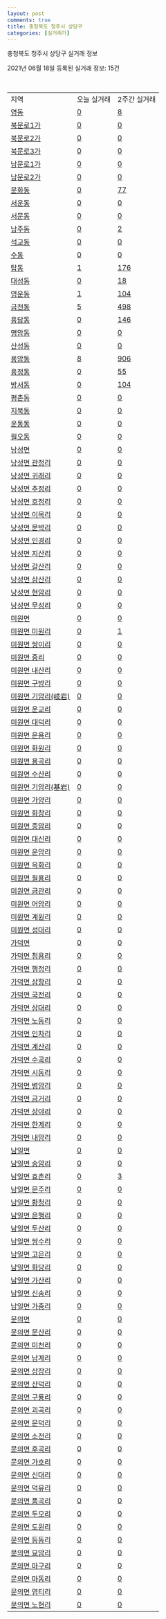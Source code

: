 ```yaml
---
layout: post
comments: true
title: 충청북도 청주시 상당구
categories: [실거래가]
---
```


충청북도 청주시 상당구 실거래 정보

2021년 06월 18일 등록된 실거래 정보: 15건

<script type="text/javascript">
  google.charts.load('current', {'packages':['corechart']});
  google.charts.setOnLoadCallback(drawChart);

  function drawChart() {
    var data = google.visualization.arrayToDataTable([['거래일', '매매', '전월세', '전매'], ['2021-02', 308, 143, 22], ['2021-03', 395, 143, 32], ['2021-04', 312, 151, 39], ['2021-05', 297, 100, 38], ['2021-06', 72, 33, 13]]);

    var options = {
      title: '최근 유형별 거래량 추이',
      legend: { position: 'bottom' }
    };

    var chart = new google.visualization.LineChart(document.getElementById('columnchart_material'));
    chart.draw(data, (options));
  }
</script>

<div id="columnchart_material" style="width: 450px; margin-left: -35px"></div>
<br>
<table class="sortable">
  <tr>
    <td>지역</td>
    <td>오늘 실거래</td>
    <td>2주간 실거래</td>
  </tr>

  
  <tr class="item">
    <td><a href="4311110100.html">영동</a></td>
    <td><a href="4311110100.html">0</a></td>
    <td><a href="4311110100.html">8</a></td>
  </tr>
    

  <tr class="item">
    <td><a href="4311110200.html">북문로1가</a></td>
    <td><a href="4311110200.html">0</a></td>
    <td><a href="4311110200.html">0</a></td>
  </tr>
    

  <tr class="item">
    <td><a href="4311110300.html">북문로2가</a></td>
    <td><a href="4311110300.html">0</a></td>
    <td><a href="4311110300.html">0</a></td>
  </tr>
    

  <tr class="item">
    <td><a href="4311110400.html">북문로3가</a></td>
    <td><a href="4311110400.html">0</a></td>
    <td><a href="4311110400.html">0</a></td>
  </tr>
    

  <tr class="item">
    <td><a href="4311110500.html">남문로1가</a></td>
    <td><a href="4311110500.html">0</a></td>
    <td><a href="4311110500.html">0</a></td>
  </tr>
    

  <tr class="item">
    <td><a href="4311110600.html">남문로2가</a></td>
    <td><a href="4311110600.html">0</a></td>
    <td><a href="4311110600.html">0</a></td>
  </tr>
    

  <tr class="item">
    <td><a href="4311110700.html">문화동</a></td>
    <td><a href="4311110700.html">0</a></td>
    <td><a href="4311110700.html">77</a></td>
  </tr>
    

  <tr class="item">
    <td><a href="4311110800.html">서운동</a></td>
    <td><a href="4311110800.html">0</a></td>
    <td><a href="4311110800.html">0</a></td>
  </tr>
    

  <tr class="item">
    <td><a href="4311110900.html">서문동</a></td>
    <td><a href="4311110900.html">0</a></td>
    <td><a href="4311110900.html">0</a></td>
  </tr>
    

  <tr class="item">
    <td><a href="4311111000.html">남주동</a></td>
    <td><a href="4311111000.html">0</a></td>
    <td><a href="4311111000.html">2</a></td>
  </tr>
    

  <tr class="item">
    <td><a href="4311111100.html">석교동</a></td>
    <td><a href="4311111100.html">0</a></td>
    <td><a href="4311111100.html">0</a></td>
  </tr>
    

  <tr class="item">
    <td><a href="4311111200.html">수동</a></td>
    <td><a href="4311111200.html">0</a></td>
    <td><a href="4311111200.html">0</a></td>
  </tr>
    

  <tr class="item">
    <td><a href="4311111700.html">탑동</a></td>
    <td><a href="4311111700.html">1</a></td>
    <td><a href="4311111700.html">176</a></td>
  </tr>
    

  <tr class="item">
    <td><a href="4311111800.html">대성동</a></td>
    <td><a href="4311111800.html">0</a></td>
    <td><a href="4311111800.html">18</a></td>
  </tr>
    

  <tr class="item">
    <td><a href="4311111900.html">영운동</a></td>
    <td><a href="4311111900.html">1</a></td>
    <td><a href="4311111900.html">104</a></td>
  </tr>
    

  <tr class="item">
    <td><a href="4311112000.html">금천동</a></td>
    <td><a href="4311112000.html">5</a></td>
    <td><a href="4311112000.html">498</a></td>
  </tr>
    

  <tr class="item">
    <td><a href="4311112100.html">용담동</a></td>
    <td><a href="4311112100.html">0</a></td>
    <td><a href="4311112100.html">146</a></td>
  </tr>
    

  <tr class="item">
    <td><a href="4311112200.html">명암동</a></td>
    <td><a href="4311112200.html">0</a></td>
    <td><a href="4311112200.html">0</a></td>
  </tr>
    

  <tr class="item">
    <td><a href="4311112300.html">산성동</a></td>
    <td><a href="4311112300.html">0</a></td>
    <td><a href="4311112300.html">0</a></td>
  </tr>
    

  <tr class="item">
    <td><a href="4311112400.html">용암동</a></td>
    <td><a href="4311112400.html">8</a></td>
    <td><a href="4311112400.html">906</a></td>
  </tr>
    

  <tr class="item">
    <td><a href="4311112500.html">용정동</a></td>
    <td><a href="4311112500.html">0</a></td>
    <td><a href="4311112500.html">55</a></td>
  </tr>
    

  <tr class="item">
    <td><a href="4311112600.html">방서동</a></td>
    <td><a href="4311112600.html">0</a></td>
    <td><a href="4311112600.html">104</a></td>
  </tr>
    

  <tr class="item">
    <td><a href="4311112700.html">평촌동</a></td>
    <td><a href="4311112700.html">0</a></td>
    <td><a href="4311112700.html">0</a></td>
  </tr>
    

  <tr class="item">
    <td><a href="4311112800.html">지북동</a></td>
    <td><a href="4311112800.html">0</a></td>
    <td><a href="4311112800.html">0</a></td>
  </tr>
    

  <tr class="item">
    <td><a href="4311112900.html">운동동</a></td>
    <td><a href="4311112900.html">0</a></td>
    <td><a href="4311112900.html">0</a></td>
  </tr>
    

  <tr class="item">
    <td><a href="4311113000.html">월오동</a></td>
    <td><a href="4311113000.html">0</a></td>
    <td><a href="4311113000.html">0</a></td>
  </tr>
    

  <tr class="item">
    <td><a href="4311131000.html">낭성면</a></td>
    <td><a href="4311131000.html">0</a></td>
    <td><a href="4311131000.html">0</a></td>
  </tr>
    

  <tr class="item">
    <td><a href="4311131021.html">낭성면 관정리</a></td>
    <td><a href="4311131021.html">0</a></td>
    <td><a href="4311131021.html">0</a></td>
  </tr>
    

  <tr class="item">
    <td><a href="4311131022.html">낭성면 귀래리</a></td>
    <td><a href="4311131022.html">0</a></td>
    <td><a href="4311131022.html">0</a></td>
  </tr>
    

  <tr class="item">
    <td><a href="4311131023.html">낭성면 추정리</a></td>
    <td><a href="4311131023.html">0</a></td>
    <td><a href="4311131023.html">0</a></td>
  </tr>
    

  <tr class="item">
    <td><a href="4311131024.html">낭성면 호정리</a></td>
    <td><a href="4311131024.html">0</a></td>
    <td><a href="4311131024.html">0</a></td>
  </tr>
    

  <tr class="item">
    <td><a href="4311131025.html">낭성면 이목리</a></td>
    <td><a href="4311131025.html">0</a></td>
    <td><a href="4311131025.html">0</a></td>
  </tr>
    

  <tr class="item">
    <td><a href="4311131026.html">낭성면 문박리</a></td>
    <td><a href="4311131026.html">0</a></td>
    <td><a href="4311131026.html">0</a></td>
  </tr>
    

  <tr class="item">
    <td><a href="4311131027.html">낭성면 인경리</a></td>
    <td><a href="4311131027.html">0</a></td>
    <td><a href="4311131027.html">0</a></td>
  </tr>
    

  <tr class="item">
    <td><a href="4311131028.html">낭성면 지산리</a></td>
    <td><a href="4311131028.html">0</a></td>
    <td><a href="4311131028.html">0</a></td>
  </tr>
    

  <tr class="item">
    <td><a href="4311131029.html">낭성면 갈산리</a></td>
    <td><a href="4311131029.html">0</a></td>
    <td><a href="4311131029.html">0</a></td>
  </tr>
    

  <tr class="item">
    <td><a href="4311131030.html">낭성면 삼산리</a></td>
    <td><a href="4311131030.html">0</a></td>
    <td><a href="4311131030.html">0</a></td>
  </tr>
    

  <tr class="item">
    <td><a href="4311131031.html">낭성면 현암리</a></td>
    <td><a href="4311131031.html">0</a></td>
    <td><a href="4311131031.html">0</a></td>
  </tr>
    

  <tr class="item">
    <td><a href="4311131032.html">낭성면 무성리</a></td>
    <td><a href="4311131032.html">0</a></td>
    <td><a href="4311131032.html">0</a></td>
  </tr>
    

  <tr class="item">
    <td><a href="4311132000.html">미원면</a></td>
    <td><a href="4311132000.html">0</a></td>
    <td><a href="4311132000.html">0</a></td>
  </tr>
    

  <tr class="item">
    <td><a href="4311132021.html">미원면 미원리</a></td>
    <td><a href="4311132021.html">0</a></td>
    <td><a href="4311132021.html">1</a></td>
  </tr>
    

  <tr class="item">
    <td><a href="4311132022.html">미원면 쌍이리</a></td>
    <td><a href="4311132022.html">0</a></td>
    <td><a href="4311132022.html">0</a></td>
  </tr>
    

  <tr class="item">
    <td><a href="4311132023.html">미원면 중리</a></td>
    <td><a href="4311132023.html">0</a></td>
    <td><a href="4311132023.html">0</a></td>
  </tr>
    

  <tr class="item">
    <td><a href="4311132024.html">미원면 내산리</a></td>
    <td><a href="4311132024.html">0</a></td>
    <td><a href="4311132024.html">0</a></td>
  </tr>
    

  <tr class="item">
    <td><a href="4311132025.html">미원면 구방리</a></td>
    <td><a href="4311132025.html">0</a></td>
    <td><a href="4311132025.html">0</a></td>
  </tr>
    

  <tr class="item">
    <td><a href="4311132026.html">미원면 기암리(岐岩)</a></td>
    <td><a href="4311132026.html">0</a></td>
    <td><a href="4311132026.html">0</a></td>
  </tr>
    

  <tr class="item">
    <td><a href="4311132027.html">미원면 운교리</a></td>
    <td><a href="4311132027.html">0</a></td>
    <td><a href="4311132027.html">0</a></td>
  </tr>
    

  <tr class="item">
    <td><a href="4311132028.html">미원면 대덕리</a></td>
    <td><a href="4311132028.html">0</a></td>
    <td><a href="4311132028.html">0</a></td>
  </tr>
    

  <tr class="item">
    <td><a href="4311132029.html">미원면 운용리</a></td>
    <td><a href="4311132029.html">0</a></td>
    <td><a href="4311132029.html">0</a></td>
  </tr>
    

  <tr class="item">
    <td><a href="4311132030.html">미원면 화원리</a></td>
    <td><a href="4311132030.html">0</a></td>
    <td><a href="4311132030.html">0</a></td>
  </tr>
    

  <tr class="item">
    <td><a href="4311132031.html">미원면 용곡리</a></td>
    <td><a href="4311132031.html">0</a></td>
    <td><a href="4311132031.html">0</a></td>
  </tr>
    

  <tr class="item">
    <td><a href="4311132032.html">미원면 수산리</a></td>
    <td><a href="4311132032.html">0</a></td>
    <td><a href="4311132032.html">0</a></td>
  </tr>
    

  <tr class="item">
    <td><a href="4311132033.html">미원면 기암리(基岩)</a></td>
    <td><a href="4311132033.html">0</a></td>
    <td><a href="4311132033.html">0</a></td>
  </tr>
    

  <tr class="item">
    <td><a href="4311132034.html">미원면 가양리</a></td>
    <td><a href="4311132034.html">0</a></td>
    <td><a href="4311132034.html">0</a></td>
  </tr>
    

  <tr class="item">
    <td><a href="4311132035.html">미원면 화창리</a></td>
    <td><a href="4311132035.html">0</a></td>
    <td><a href="4311132035.html">0</a></td>
  </tr>
    

  <tr class="item">
    <td><a href="4311132036.html">미원면 종암리</a></td>
    <td><a href="4311132036.html">0</a></td>
    <td><a href="4311132036.html">0</a></td>
  </tr>
    

  <tr class="item">
    <td><a href="4311132037.html">미원면 대신리</a></td>
    <td><a href="4311132037.html">0</a></td>
    <td><a href="4311132037.html">0</a></td>
  </tr>
    

  <tr class="item">
    <td><a href="4311132038.html">미원면 운암리</a></td>
    <td><a href="4311132038.html">0</a></td>
    <td><a href="4311132038.html">0</a></td>
  </tr>
    

  <tr class="item">
    <td><a href="4311132039.html">미원면 옥화리</a></td>
    <td><a href="4311132039.html">0</a></td>
    <td><a href="4311132039.html">0</a></td>
  </tr>
    

  <tr class="item">
    <td><a href="4311132040.html">미원면 월용리</a></td>
    <td><a href="4311132040.html">0</a></td>
    <td><a href="4311132040.html">0</a></td>
  </tr>
    

  <tr class="item">
    <td><a href="4311132041.html">미원면 금관리</a></td>
    <td><a href="4311132041.html">0</a></td>
    <td><a href="4311132041.html">0</a></td>
  </tr>
    

  <tr class="item">
    <td><a href="4311132042.html">미원면 어암리</a></td>
    <td><a href="4311132042.html">0</a></td>
    <td><a href="4311132042.html">0</a></td>
  </tr>
    

  <tr class="item">
    <td><a href="4311132043.html">미원면 계원리</a></td>
    <td><a href="4311132043.html">0</a></td>
    <td><a href="4311132043.html">0</a></td>
  </tr>
    

  <tr class="item">
    <td><a href="4311132044.html">미원면 성대리</a></td>
    <td><a href="4311132044.html">0</a></td>
    <td><a href="4311132044.html">0</a></td>
  </tr>
    

  <tr class="item">
    <td><a href="4311133000.html">가덕면</a></td>
    <td><a href="4311133000.html">0</a></td>
    <td><a href="4311133000.html">0</a></td>
  </tr>
    

  <tr class="item">
    <td><a href="4311133021.html">가덕면 청용리</a></td>
    <td><a href="4311133021.html">0</a></td>
    <td><a href="4311133021.html">0</a></td>
  </tr>
    

  <tr class="item">
    <td><a href="4311133022.html">가덕면 행정리</a></td>
    <td><a href="4311133022.html">0</a></td>
    <td><a href="4311133022.html">0</a></td>
  </tr>
    

  <tr class="item">
    <td><a href="4311133023.html">가덕면 삼항리</a></td>
    <td><a href="4311133023.html">0</a></td>
    <td><a href="4311133023.html">0</a></td>
  </tr>
    

  <tr class="item">
    <td><a href="4311133024.html">가덕면 국전리</a></td>
    <td><a href="4311133024.html">0</a></td>
    <td><a href="4311133024.html">0</a></td>
  </tr>
    

  <tr class="item">
    <td><a href="4311133025.html">가덕면 상대리</a></td>
    <td><a href="4311133025.html">0</a></td>
    <td><a href="4311133025.html">0</a></td>
  </tr>
    

  <tr class="item">
    <td><a href="4311133026.html">가덕면 노동리</a></td>
    <td><a href="4311133026.html">0</a></td>
    <td><a href="4311133026.html">0</a></td>
  </tr>
    

  <tr class="item">
    <td><a href="4311133027.html">가덕면 인차리</a></td>
    <td><a href="4311133027.html">0</a></td>
    <td><a href="4311133027.html">0</a></td>
  </tr>
    

  <tr class="item">
    <td><a href="4311133028.html">가덕면 계산리</a></td>
    <td><a href="4311133028.html">0</a></td>
    <td><a href="4311133028.html">0</a></td>
  </tr>
    

  <tr class="item">
    <td><a href="4311133029.html">가덕면 수곡리</a></td>
    <td><a href="4311133029.html">0</a></td>
    <td><a href="4311133029.html">0</a></td>
  </tr>
    

  <tr class="item">
    <td><a href="4311133030.html">가덕면 시동리</a></td>
    <td><a href="4311133030.html">0</a></td>
    <td><a href="4311133030.html">0</a></td>
  </tr>
    

  <tr class="item">
    <td><a href="4311133031.html">가덕면 병암리</a></td>
    <td><a href="4311133031.html">0</a></td>
    <td><a href="4311133031.html">0</a></td>
  </tr>
    

  <tr class="item">
    <td><a href="4311133032.html">가덕면 금거리</a></td>
    <td><a href="4311133032.html">0</a></td>
    <td><a href="4311133032.html">0</a></td>
  </tr>
    

  <tr class="item">
    <td><a href="4311133033.html">가덕면 상야리</a></td>
    <td><a href="4311133033.html">0</a></td>
    <td><a href="4311133033.html">0</a></td>
  </tr>
    

  <tr class="item">
    <td><a href="4311133034.html">가덕면 한계리</a></td>
    <td><a href="4311133034.html">0</a></td>
    <td><a href="4311133034.html">0</a></td>
  </tr>
    

  <tr class="item">
    <td><a href="4311133035.html">가덕면 내암리</a></td>
    <td><a href="4311133035.html">0</a></td>
    <td><a href="4311133035.html">0</a></td>
  </tr>
    

  <tr class="item">
    <td><a href="4311134000.html">남일면</a></td>
    <td><a href="4311134000.html">0</a></td>
    <td><a href="4311134000.html">0</a></td>
  </tr>
    

  <tr class="item">
    <td><a href="4311134021.html">남일면 송암리</a></td>
    <td><a href="4311134021.html">0</a></td>
    <td><a href="4311134021.html">0</a></td>
  </tr>
    

  <tr class="item">
    <td><a href="4311134022.html">남일면 효촌리</a></td>
    <td><a href="4311134022.html">0</a></td>
    <td><a href="4311134022.html">3</a></td>
  </tr>
    

  <tr class="item">
    <td><a href="4311134023.html">남일면 문주리</a></td>
    <td><a href="4311134023.html">0</a></td>
    <td><a href="4311134023.html">0</a></td>
  </tr>
    

  <tr class="item">
    <td><a href="4311134024.html">남일면 황청리</a></td>
    <td><a href="4311134024.html">0</a></td>
    <td><a href="4311134024.html">0</a></td>
  </tr>
    

  <tr class="item">
    <td><a href="4311134025.html">남일면 은행리</a></td>
    <td><a href="4311134025.html">0</a></td>
    <td><a href="4311134025.html">0</a></td>
  </tr>
    

  <tr class="item">
    <td><a href="4311134026.html">남일면 두산리</a></td>
    <td><a href="4311134026.html">0</a></td>
    <td><a href="4311134026.html">0</a></td>
  </tr>
    

  <tr class="item">
    <td><a href="4311134027.html">남일면 쌍수리</a></td>
    <td><a href="4311134027.html">0</a></td>
    <td><a href="4311134027.html">0</a></td>
  </tr>
    

  <tr class="item">
    <td><a href="4311134028.html">남일면 고은리</a></td>
    <td><a href="4311134028.html">0</a></td>
    <td><a href="4311134028.html">0</a></td>
  </tr>
    

  <tr class="item">
    <td><a href="4311134029.html">남일면 화당리</a></td>
    <td><a href="4311134029.html">0</a></td>
    <td><a href="4311134029.html">0</a></td>
  </tr>
    

  <tr class="item">
    <td><a href="4311134030.html">남일면 가산리</a></td>
    <td><a href="4311134030.html">0</a></td>
    <td><a href="4311134030.html">0</a></td>
  </tr>
    

  <tr class="item">
    <td><a href="4311134031.html">남일면 신송리</a></td>
    <td><a href="4311134031.html">0</a></td>
    <td><a href="4311134031.html">0</a></td>
  </tr>
    

  <tr class="item">
    <td><a href="4311134032.html">남일면 가중리</a></td>
    <td><a href="4311134032.html">0</a></td>
    <td><a href="4311134032.html">0</a></td>
  </tr>
    

  <tr class="item">
    <td><a href="4311135000.html">문의면</a></td>
    <td><a href="4311135000.html">0</a></td>
    <td><a href="4311135000.html">0</a></td>
  </tr>
    

  <tr class="item">
    <td><a href="4311135021.html">문의면 문산리</a></td>
    <td><a href="4311135021.html">0</a></td>
    <td><a href="4311135021.html">0</a></td>
  </tr>
    

  <tr class="item">
    <td><a href="4311135022.html">문의면 미천리</a></td>
    <td><a href="4311135022.html">0</a></td>
    <td><a href="4311135022.html">0</a></td>
  </tr>
    

  <tr class="item">
    <td><a href="4311135023.html">문의면 남계리</a></td>
    <td><a href="4311135023.html">0</a></td>
    <td><a href="4311135023.html">0</a></td>
  </tr>
    

  <tr class="item">
    <td><a href="4311135024.html">문의면 상장리</a></td>
    <td><a href="4311135024.html">0</a></td>
    <td><a href="4311135024.html">0</a></td>
  </tr>
    

  <tr class="item">
    <td><a href="4311135025.html">문의면 산덕리</a></td>
    <td><a href="4311135025.html">0</a></td>
    <td><a href="4311135025.html">0</a></td>
  </tr>
    

  <tr class="item">
    <td><a href="4311135026.html">문의면 구룡리</a></td>
    <td><a href="4311135026.html">0</a></td>
    <td><a href="4311135026.html">0</a></td>
  </tr>
    

  <tr class="item">
    <td><a href="4311135027.html">문의면 괴곡리</a></td>
    <td><a href="4311135027.html">0</a></td>
    <td><a href="4311135027.html">0</a></td>
  </tr>
    

  <tr class="item">
    <td><a href="4311135028.html">문의면 문덕리</a></td>
    <td><a href="4311135028.html">0</a></td>
    <td><a href="4311135028.html">0</a></td>
  </tr>
    

  <tr class="item">
    <td><a href="4311135029.html">문의면 소전리</a></td>
    <td><a href="4311135029.html">0</a></td>
    <td><a href="4311135029.html">0</a></td>
  </tr>
    

  <tr class="item">
    <td><a href="4311135030.html">문의면 후곡리</a></td>
    <td><a href="4311135030.html">0</a></td>
    <td><a href="4311135030.html">0</a></td>
  </tr>
    

  <tr class="item">
    <td><a href="4311135031.html">문의면 가호리</a></td>
    <td><a href="4311135031.html">0</a></td>
    <td><a href="4311135031.html">0</a></td>
  </tr>
    

  <tr class="item">
    <td><a href="4311135032.html">문의면 신대리</a></td>
    <td><a href="4311135032.html">0</a></td>
    <td><a href="4311135032.html">0</a></td>
  </tr>
    

  <tr class="item">
    <td><a href="4311135033.html">문의면 덕유리</a></td>
    <td><a href="4311135033.html">0</a></td>
    <td><a href="4311135033.html">0</a></td>
  </tr>
    

  <tr class="item">
    <td><a href="4311135034.html">문의면 품곡리</a></td>
    <td><a href="4311135034.html">0</a></td>
    <td><a href="4311135034.html">0</a></td>
  </tr>
    

  <tr class="item">
    <td><a href="4311135035.html">문의면 두모리</a></td>
    <td><a href="4311135035.html">0</a></td>
    <td><a href="4311135035.html">0</a></td>
  </tr>
    

  <tr class="item">
    <td><a href="4311135036.html">문의면 도원리</a></td>
    <td><a href="4311135036.html">0</a></td>
    <td><a href="4311135036.html">0</a></td>
  </tr>
    

  <tr class="item">
    <td><a href="4311135037.html">문의면 등동리</a></td>
    <td><a href="4311135037.html">0</a></td>
    <td><a href="4311135037.html">0</a></td>
  </tr>
    

  <tr class="item">
    <td><a href="4311135038.html">문의면 묘암리</a></td>
    <td><a href="4311135038.html">0</a></td>
    <td><a href="4311135038.html">0</a></td>
  </tr>
    

  <tr class="item">
    <td><a href="4311135039.html">문의면 마구리</a></td>
    <td><a href="4311135039.html">0</a></td>
    <td><a href="4311135039.html">0</a></td>
  </tr>
    

  <tr class="item">
    <td><a href="4311135040.html">문의면 마동리</a></td>
    <td><a href="4311135040.html">0</a></td>
    <td><a href="4311135040.html">0</a></td>
  </tr>
    

  <tr class="item">
    <td><a href="4311135041.html">문의면 염티리</a></td>
    <td><a href="4311135041.html">0</a></td>
    <td><a href="4311135041.html">0</a></td>
  </tr>
    

  <tr class="item">
    <td><a href="4311135042.html">문의면 노현리</a></td>
    <td><a href="4311135042.html">0</a></td>
    <td><a href="4311135042.html">0</a></td>
  </tr>
    


</table>


    